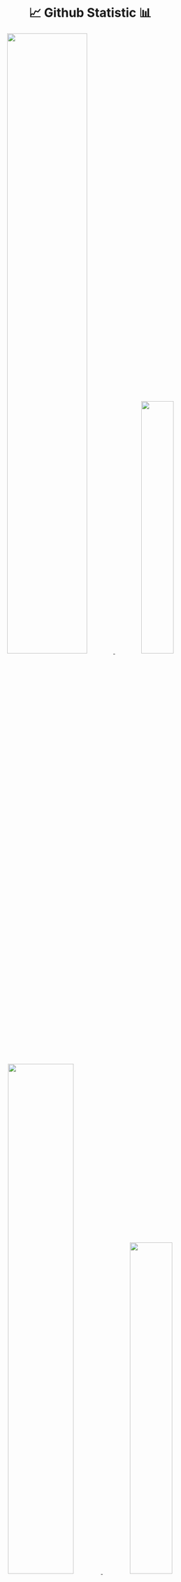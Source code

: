 <h1 align="center">📈 Github Statistic 📊</h1>
<p align="center">
  <a href="https://github.com/julname">
    <img width="60.2%" src="https://github-readme-stats-eight-theta.vercel.app/api?username=julname&show_icons=true&theme=dark&include_all_commits=true&count_private=true&icon_color=FFFFFF&bg_color=000000"/>
    <img width="38.4%" src="https://github-readme-stats-eight-theta.vercel.app/api/top-langs/?username=julname-id&layout=compact&langs_count=10&theme=dark&bg_color=000000"/>
    <img width="54.6%" src="https://github-readme-streak-stats.herokuapp.com/?user=julname-id&theme=highcontrast&fire=ffffff&ring=ffffff&border=ffffff&currStreakLabel=ffffff"/>
    <img width="44%" src="https://github-profile-trophy.vercel.app/?username=julname-id&theme=onestar&column=4&margin-w=10&margin-h=10"/>
    <img width="99.4%" src="https://activity-graph.herokuapp.com/graph?username=julname-id&theme=react-dark&bg_color=000000&color=FFFFFF"/>
  </a>
</p>
